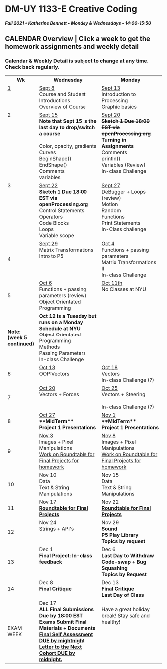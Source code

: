 # DM-UY 1133-E Creative Coding
##### Fall 2021 • Katherine Bennett • Monday & Wednesdays • 14:00-15:50

## CALENDAR Overview | Click a week to get the homework assignments and weekly detail
### Calendar & Weekly Detail is subject to change at any time. Check back regularly.


<table>
<tr>
	<th width="4%">Wk</th> 
	<th width="48%">Wednesday</th> 
	<th width="48%">Monday</th> 
</tr>
<tr>
	<td valign="top"><a href="week_1_detail.md">1</a></td>
	<td valign="top"><a href="week_1_detail.md">Sept 8</a><br>Course and Student Introductions<br>Overview of Course<br></td>
	<td valign="top"><a href="week_1_detail.md">Sept 13</a><br>Introduction to Processing <br>Graphic basics <br></td>
</tr>
<tr>
	<td valign="top"> 2 </td>
	<td valign="top"><a href="week_2_detail.md">Sept 15</a><strong><br>
    Note that Sept 15 is the last day to drop/switch a course </strong><br><br>Color, opacity, gradients <br> Curves <br> BeginShape() EndShape() <br>Comments <br> variables <br></td>
    <td valign="top"><a href="week_2_detail.md">Sept 20</a><br><strong><strike>Sketch 1 Due 18:00 EST via openProcessing.org</strike><br>Turning in Assignments</strong>
	Comments<br>
    println()<br>
	Variables (Review)<br>
	In-class Challenge<br></td>
</tr>
<tr>
	<td valign="top"> 3 </td>
	<td valign="top"><a href="week_3_detail.md">Sept 22</a><br> <strong> Sketch 1 Due 18:00 EST via openProcessing.org</strong><br>Control Statements<br>Operators<br>Code Blocks<br>
	Loops<br> Variable scope <br>
	</td>
	<td valign="top"><a href="week_3_detail.md">Sept 27</a><br>DeBugger + Loops (review)<br>Motion<br>Random<br>Functions<br>Print Statements<br>In-Class challenge<br>
	</td>
</tr>
	<td>4</td>
	<td valign="top"><a href="week_4_detail.md">Sept 29</a><br>
	Matrix Transformations <br>
	Intro to P5 <br> 
	</td>
	<td valign="top"><a href="week_4_detail.md">Oct 4</a><br>Functions + passing parameters<br>
	Matrix Transformations II<br>
	In-class Challenge <br>
	</td>
</tr>
<tr>
	<td>5</td>
	<td valign="top"><a href="week_5_detail.md">Oct 6</a><br>Functions + passing parameters (review)<br>Object Orientated Programming <br>
	<td valign="top"><a href="week_5_detail.md">Oct 11th</a><br>
		No Classes at NYU <br> <br>
	</td>
</tr>
<tr>
	<td><strong>Note: (week 5 continued) </td>
	<td valign="top"> <strong> Oct 12 is a Tuesday but runs on a Monday Schedule at NYU </strong> <br>
	 Object Orientated Programming <br>Methods<br>Passing Parameters <br>In-class Challenge <br> </td>
</tr>
<tr>
<tr>
	<td> 6 </td>
	<td valign="top"><a href="week_6_detail.md">Oct 13</a><br>OOP:Vectors<br></td>
	<td valign="top"><a href="week_6_detail.md">Oct 18</a><br>Vectors <br> In-class Challenge (?)</td>
</tr>
<tr>
	<td> 7 </td>
	<td valign="top"><a href="week_7_detail.md">Oct 20</a><br>Vectors + Forces<br>	</td>
	<td valign = "top"> <a href="week_7_detail.md">Oct 25</a><br>Vectors + Steering <br> <br> In-class Challenge (?)</td>
</tr>
<td>8</td>
	<td valign="top"><a href="week_8_detail.md">Oct 27</a><br><strong>**MidTerm** <br>Project 1 Presentations <br></strong>
	</td>
	<td valign="top"><a href="week_8_detail.md">Nov 1</a><br><strong>**MidTerm** <br>Project 1 Presentations <br>
	</strong>
	</td>
</tr>
<tr>
	<td> 9 </td>
	<td valign="top"><a href="week_9_detail.md">Nov 3</a><br>Images + Pixel Manipulations <br>
		<a href = "RoundTable.md">Work on Roundtable for Final Projects for homework</a> <br>
	</td>
	<td valign="top"><a href="week_9_detail.md">Nov 8</a><br>Images + Pixel Manipulations	<br><a href = "RoundTable.md">Work on Roundtable for Final Projects for homework</a> <br>
	</td>
</tr>
<tr>
	<td>10</td>
	<td valign="top"> Nov 10<br>Data<br>Text & String Manipulations	 <br>
	</td>
	<td valign="top">Nov 15<br>Data<br>Text & String Manipulations	
	</td>	
</tr>
<tr>
	<td>11</td>
	<td valign="top">Nov 17<br><a href = "RoundTable.md"> <strong> Roundtable for Final Projects</a></strong> <br>	
	</td>
	<td valign="top">Nov 22<br><strong><a href = "RoundTable.md">  Roundtable for Final Projects</a></strong> 
	</td>
</tr>
<tr>
	<td>12</td>
	<td valign="top">Nov 24<br>Strings + API's<br></strong>
	</td>
	<td valign="top">Nov 29<br><strong>Sound<br>P5 Play Library<br>Topics by request<br></strong>
	</td>
</tr>
<tr>	
	<td>13</td><td valign="top">Dec 1<br><strong>
	Final Project: In-class feedback <br></strong>	
	</td>
	<td valign="top">Dec 6<br><strong>
		Last Day to Withdraw <br>
		Code-swap + Bug Squashing <br>
		Topics by Request <br></strong></td>	
</tr>
<tr>	
	<td>14</td><td valign="top">Dec 8<br><strong>Final Critique</strong>
	</td>
	<td valign="top">Dec 13<br><strong>Final Critique <br> Last Day of Class</strong> 
	</td>
</tr>
<tr><td>EXAM WEEK</td>	
	<td valign="top">Dec 17<br><strong>ALL Final Submissions Due by 18:00 EST<br>Exams Submit Final Materials + Documents <br><a href = "Final_Deliverables.md">Final Self Assessment DUE by mightnight<br>
	Letter to the Next Cohort DUE by midnight.</td> </a><td valign="top"> <br>Have a great holiday break! Stay safe and healthy!<br></strong> 
	</td>
<tr>
</table>